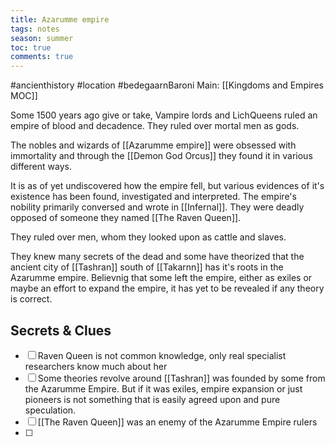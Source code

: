 ---title: Azarumme empiretags: notesseason: summertoc: truecomments: true---
#ancienthistory #location #bedegaarnBaroni 
Main: [[Kingdoms and Empires MOC]]


Some 1500 years ago give or take, Vampire lords and LichQueens ruled an empire of blood and decadence. They ruled over mortal men as gods.

The nobles and wizards of [[Azarumme empire]] were obsessed with immortality and through the [[Demon God Orcus]] they found it in various different ways.

It is as of yet undiscovered how the empire fell, but various evidences of it's existence has been found, investigated and interpreted. The empire's nobility primarily conversed and wrote in [[Infernal]]. They were deadly opposed of someone they named [[The Raven Queen]].

They ruled over men, whom they looked upon as cattle and slaves.

They knew many secrets of the dead and some have theorized that the ancient city of [[Tashran]] south of [[Takarnn]] has it's roots in the Azarumme empire. Believnig that some left the empire, either as exiles or maybe an effort to expand the empire, it has yet to be revealed if any theory is correct.

## Secrets & Clues

-  [ ] Raven Queen is not common knowledge, only real specialist researchers know much about her
-  [ ] Some theories revolve around [[Tashran]] was founded by some from the Azarumme Empire. But if it was exiles, empire expansion or just pioneers is not something that is easily agreed upon and pure speculation.
-  [ ] [[The Raven Queen]] was an enemy of the Azarumme Empire rulers
-  [ ] 
